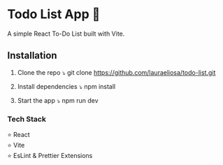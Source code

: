 # Todo List App 🚀

A simple React To-Do List built with Vite.

## Installation 

1. Clone the repo ⤵️ 
git clone https://github.com/lauraeliosa/todo-list.git

2. Install dependencies ⤵️
npm install

3. Start the app ⤵️
npm run dev

### Tech Stack

⭐ React  
⭐ Vite  
⭐ EsLint & Prettier Extensions

